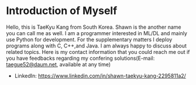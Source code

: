 # Introduction of Myself
Hello, this is TaeKyu Kang from South Korea. Shawn is the another name you can call me as well.
I am a programmer interested in ML/DL and mainly use Python for development. For the supplementary matters I deploy programs along with C, C++,and Java.
I am always happy to discuss about related topics. Here is my contact information that you could reach me out if you have feedbacks regarding my confering solutions(E-mail: taegue52@daum.net, available at any time)

* LinkedIn: https://www.linkedin.com/in/shawn-taekyu-kang-2295811a2/


<!---
Shawn-gitman/Shawn-gitman is a ✨ special ✨ repository because its `README.md` (this file) appears on your GitHub profile.
You can click the Preview link to take a look at your changes.
--->
